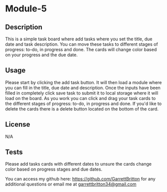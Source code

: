 # Module-5

## Description 
This is a simple task board where add tasks where you set the title, due date and task description. You can move these tasks to different stages of progress: to-do, in progress and done. The cards will change color based on your progress and the due date. 

## Usage 
Please start by clicking the add task button. It will then load a module where you can fill in the title, due date and description. Once the inputs have been filled in completely click save task to submit it to local storage where it will load on the board. As you work you can click and drag your task cards to the different stages of progress: to-do, in progress and done. If you'd like to delete the cards there is a delete button located on the bottom of the card. 

## License 
N/A

## Tests 
Please add tasks cards with different dates to unsure the cards change color based on progress stages and due dates. 

You can access my github here: https://github.com/GarrettBritton for any additional questions or email me at garrettbritton34@gmail.com
